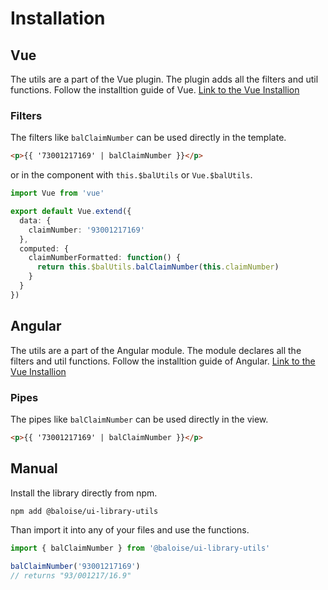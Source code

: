 # Installation

## Vue 

The utils are a part of the Vue plugin. The plugin adds all the filters and util functions.
Follow the installtion guide of Vue. [Link to the Vue Installion](/introduction/vue)

### Filters

The filters like `balClaimNumber` can be used directly in the template.

```html 
<p>{{ '73001217169' | balClaimNumber }}</p>
```

or in the component with `this.$balUtils` or `Vue.$balUtils`.

```typescript 
import Vue from 'vue'

export default Vue.extend({
  data: {
    claimNumber: '93001217169'
  },
  computed: {
    claimNumberFormatted: function() {
      return this.$balUtils.balClaimNumber(this.claimNumber)
    }
  }
})
```

## Angular

The utils are a part of the Angular module. The module declares all the filters and util functions.
Follow the installtion guide of Angular. [Link to the Vue Installion](/introduction/angular)

### Pipes

The pipes like `balClaimNumber` can be used directly in the view.

```html 
<p>{{ '73001217169' | balClaimNumber }}</p>
```

## Manual

Install the library directly from npm.

```bash
npm add @baloise/ui-library-utils
```

Than import it into any of your files and use the functions.

```typescript 
import { balClaimNumber } from '@baloise/ui-library-utils'

balClaimNumber('93001217169')
// returns "93/001217/16.9"
```
